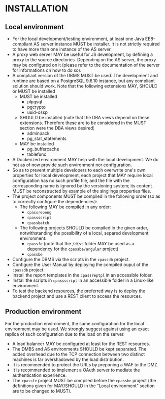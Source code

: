 # INSTALLATION

## Local environment
- For the local development/testing environment, at least one Java EE8-compliant
AS server instance MUST be installer. It is not strictly required to have more
than one instance of the AS server.
- A proxy web server MAY be useful for JS development, by defining a proxy to
the source directories. Depending on the AS server, the proxy may be configured
on it (please refer to the documentation of the server for informations on how
to do so).
- A compliant version of the DBMS MUST be used. The development and runtime are
based on a PostgreSQL 9.6.10 instance, but any compliant solution should work.
Note that the following extensions MAY, SHOULD or MUST be installed
  - MUST be installed
    - plpgsql
    - pgcrypto
    - uuid-ossp
  - SHOULD be installed (note that the DBA views depend on these extensions.
  Therefore these are to be considered in the MUST section were the DBA views
  desired)
    - adminpack
    - pg_stat_statements
  - MAY be installed
    - pg_buffercache
    - tablefunc
- A Dockerized environment MAY help with the local development. We do not as of
now provide such environment nor configuration.
- So as to prevent multiple developers to each overwrite one's own properties
for local development, each project that MAY require local configuration has no
such profile file, and the file with the corresponding name is ignored by the
versioning system; its content MUST be reconstructed by example of the singlings
properties files.
- The project components MUST be compiled in the following order (so as to
correctly configure the dependencies):
  - The following MAY be compiled in any order:
    - `cpassrepeng`
    - `cpassscript`
    - `cpassbatch`
  - The following projects SHOULD be compiled in the given order,
  notwithstanding the possibility of a local, separed development environment:
    - `cpassfe` (note that the `/dist` folder MAY be used as a dependency for 
    the `cpassbe/angular` project)
    - `cpassbe`
- Configure the DBMS via the scripts in the `cpassdb` project.
- Configure the User Manual by deploying the compiled ouput of the `cpassdb`
project.
- Install the report templates in the `cpassreptpl` in an accessible folder.
- Install the scripts in `cpassscript` in an accessible folder in a Linux-like
environment.
- To test the backend resources, the preferred way is to deploy the backend
project and use a REST client to access the resources.

## Production environment
For the production environment, the same configuration for the local environment
may be used. We strongly suggest against using an exact replica of such
configuration due to the load on the server.

- A load balancer MAY be configured at least for the REST resources.
- The DMBS and AS environments SHOULD be kept separated. The added overhead due
to the TCP connection between two distinct machines is far overshadowed by the
load distribution.
- It is recommended to protect the URLs by preponing a WAF to the DMZ.
- It is recommended to implement a OAuth server to mediate the authentication
experience.
- The `cpassfe` project MUST be compiled before the `cpassbe` project (the
definitions given for MAY/SHOULD in the "Local environment" section are to be
changed to MUST).
